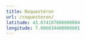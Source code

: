 ```yaml
---
title: Roquestéron
url: /roquesteron/
latitude: 43.874107800000004
longitude: 7.006034400000001
---
```

